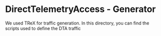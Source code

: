# DirectTelemetryAccess - Generator

We used TReX for traffic generation. 
In this directory, you can find the scripts used to define the DTA traffic
